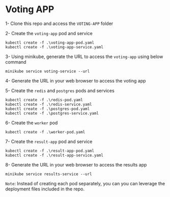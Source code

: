 # Voting APP

1- Clone this repo and access the `VOTING-APP` folder

2- Create the `voting-app` pod and service
```
kubectl create -f .\voting-app-pod.yaml
kubectl create -f .\voting-app-service.yaml
```
3- Using minikube, generate the URL to access the `voting-app` using below command
```
minikube service voting-service --url
```
4- Generate the URL in your web browser to access the voting app

5- Create the `redis` and `postgres` pods and services
```
kubectl create -f .\redis-pod.yaml
kubectl create -f .\redis-service.yaml
kubectl create -f .\postgres-pod.yaml
kubectl create -f .\postgres-service.yaml
```
6- Create the `worker` pod
```
kubectl create -f .\worker-pod.yaml
```
7- Create the `result-app` pod and service
```
kubectl create -f .\result-app-pod.yaml
kubectl create -f .\result-app-service.yaml
```
8- Generate the URL in your web browser to access the results app
```
minikube service results-service --url

```

`Note`: Instead of creating each pod separately, you can you can leverage the deployment files included in the repo.